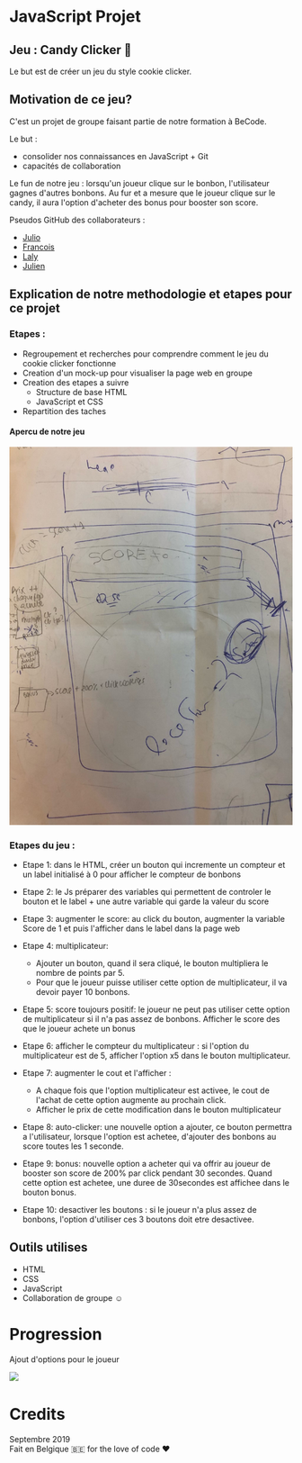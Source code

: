 # JavaScript Projet
## Jeu : Candy Clicker :lollipop:
Le but est de créer un jeu du style cookie clicker.

## Motivation de ce jeu?
C'est un projet de groupe faisant partie de notre formation à BeCode. <br>

Le but : 
- consolider nos connaissances en JavaScript + Git
- capacités de collaboration

Le fun de notre jeu : lorsqu'un joueur clique sur le bonbon, l'utilisateur gagnes d'autres bonbons. Au fur et a mesure que le joueur clique sur le candy, il aura l'option d'acheter des bonus pour booster son score.

Pseudos GitHub des collaborateurs :
- [Julio](https://github.com/julio-34727)
- [Francois](https://github.com/FrancoisTM)
- [Laly](https://github.com/lalysingh)
- [Julien](https://github.com/ggbjulien)

## Explication de notre methodologie et etapes pour ce projet
### Etapes :
- Regroupement et recherches pour comprendre comment le jeu du cookie clicker fonctionne
- Creation d'un mock-up pour visualiser la page web en groupe
- Creation des etapes a suivre
    - Structure de base HTML
    - JavaScript et CSS
- Repartition des taches 

#### Apercu de notre jeu
![](/assets/im/mockup.jpg)


### Etapes du jeu :
- Etape 1: dans le HTML, créer un bouton qui incremente un compteur et un label initialisé à 0 pour afficher le compteur de bonbons

- Etape 2: le Js préparer des variables qui permettent de controler le bouton et le label + une autre variable qui garde la valeur du score

- Etape 3: augmenter le score: au click du bouton, augmenter la variable Score de 1 et puis l'afficher dans le label dans la page web 

- Etape 4: multiplicateur:
    - Ajouter un bouton, quand il sera cliqué, le bouton multipliera le nombre de points par 5. 
    - Pour que le joueur puisse utiliser cette option de multiplicateur, il va devoir payer 10 bonbons.

- Etape 5: score toujours positif: le joueur ne peut pas utiliser cette option de multiplicateur si il n'a pas assez de bonbons. Afficher le score des que le joueur achete un bonus

- Etape 6: afficher le compteur du multiplicateur : si l'option du multiplicateur est de 5, afficher l'option x5 dans le bouton multiplicateur.

- Etape 7: augmenter le cout et l'afficher : 
    - A chaque fois que l'option multiplicateur est activee, le cout de l'achat de cette option augmente au prochain click.
    - Afficher le prix de cette modification dans le bouton multiplicateur

- Etape 8: auto-clicker: une nouvelle option a ajouter, ce bouton permettra a l'utilisateur, lorsque l'option est achetee, d'ajouter des bonbons au score toutes les 1 seconde.

- Etape 9: bonus: nouvelle option a acheter qui va offrir au joueur de booster son score de 200% par click pendant 30 secondes. Quand cette option est achetee, une duree de 30secondes est affichee dans le bouton bonus.

- Etape 10: desactiver les boutons : si le joueur n'a plus assez de bonbons, l'option d'utiliser ces 3 boutons doit etre desactivee.
 

## Outils utilises
- HTML
- CSS
- JavaScript
- Collaboration de groupe :relaxed:

# Progression
Ajout d'options pour le joueur

![](https://media.giphy.com/media/GdNbYAcBjfqTK/giphy.gif)

# Credits 
Septembre 2019 <br>
Fait en Belgique 🇧🇪 for the love of code ❤️
